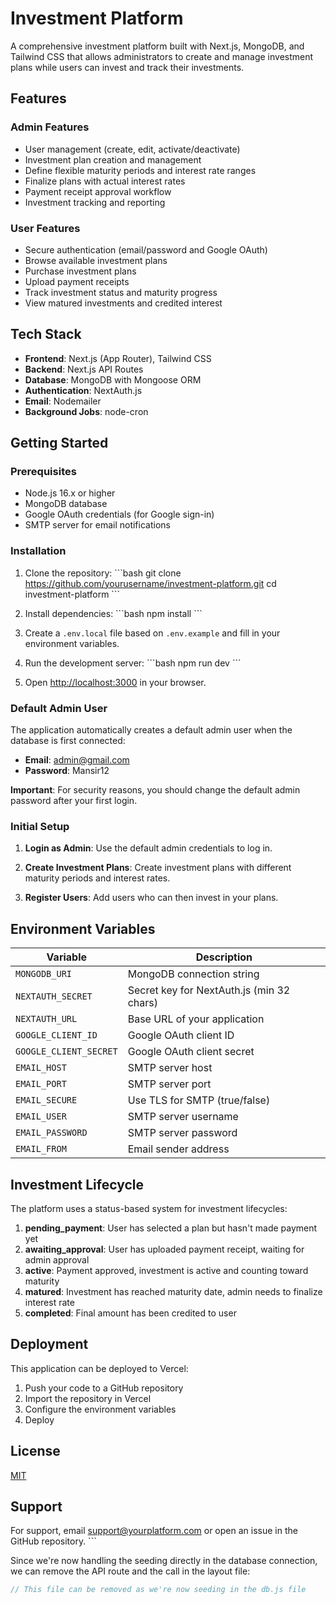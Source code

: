 # Investment Platform

A comprehensive investment platform built with Next.js, MongoDB, and Tailwind CSS that allows administrators to create and manage investment plans while users can invest and track their investments.

## Features

### Admin Features
- User management (create, edit, activate/deactivate)
- Investment plan creation and management
- Define flexible maturity periods and interest rate ranges
- Finalize plans with actual interest rates
- Payment receipt approval workflow
- Investment tracking and reporting

### User Features
- Secure authentication (email/password and Google OAuth)
- Browse available investment plans
- Purchase investment plans
- Upload payment receipts
- Track investment status and maturity progress
- View matured investments and credited interest

## Tech Stack

- **Frontend**: Next.js (App Router), Tailwind CSS
- **Backend**: Next.js API Routes
- **Database**: MongoDB with Mongoose ORM
- **Authentication**: NextAuth.js
- **Email**: Nodemailer
- **Background Jobs**: node-cron

## Getting Started

### Prerequisites

- Node.js 16.x or higher
- MongoDB database
- Google OAuth credentials (for Google sign-in)
- SMTP server for email notifications

### Installation

1. Clone the repository:
   \`\`\`bash
   git clone https://github.com/yourusername/investment-platform.git
   cd investment-platform
   \`\`\`

2. Install dependencies:
   \`\`\`bash
   npm install
   \`\`\`

3. Create a `.env.local` file based on `.env.example` and fill in your environment variables.

4. Run the development server:
   \`\`\`bash
   npm run dev
   \`\`\`

5. Open [http://localhost:3000](http://localhost:3000) in your browser.

### Default Admin User

The application automatically creates a default admin user when the database is first connected:

- **Email**: admin@gmail.com
- **Password**: Mansir12

**Important**: For security reasons, you should change the default admin password after your first login.

### Initial Setup

1. **Login as Admin**: Use the default admin credentials to log in.

2. **Create Investment Plans**: Create investment plans with different maturity periods and interest rates.

3. **Register Users**: Add users who can then invest in your plans.

## Environment Variables

| Variable | Description |
|----------|-------------|
| `MONGODB_URI` | MongoDB connection string |
| `NEXTAUTH_SECRET` | Secret key for NextAuth.js (min 32 chars) |
| `NEXTAUTH_URL` | Base URL of your application |
| `GOOGLE_CLIENT_ID` | Google OAuth client ID |
| `GOOGLE_CLIENT_SECRET` | Google OAuth client secret |
| `EMAIL_HOST` | SMTP server host |
| `EMAIL_PORT` | SMTP server port |
| `EMAIL_SECURE` | Use TLS for SMTP (true/false) |
| `EMAIL_USER` | SMTP server username |
| `EMAIL_PASSWORD` | SMTP server password |
| `EMAIL_FROM` | Email sender address |

## Investment Lifecycle

The platform uses a status-based system for investment lifecycles:

1. **pending_payment**: User has selected a plan but hasn't made payment yet
2. **awaiting_approval**: User has uploaded payment receipt, waiting for admin approval
3. **active**: Payment approved, investment is active and counting toward maturity
4. **matured**: Investment has reached maturity date, admin needs to finalize interest rate
5. **completed**: Final amount has been credited to user

## Deployment

This application can be deployed to Vercel:

1. Push your code to a GitHub repository
2. Import the repository in Vercel
3. Configure the environment variables
4. Deploy

## License

[MIT](LICENSE)

## Support

For support, email support@yourplatform.com or open an issue in the GitHub repository.
\`\`\`

Since we're now handling the seeding directly in the database connection, we can remove the API route and the call in the layout file:

```js file="app/api/seed/route.js"
// This file can be removed as we're now seeding in the db.js file
